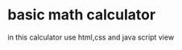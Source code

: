 # basic math calculator
in this calculator use html,css and java script
view <a href="https://keshav18khandelwal.github.io/calculat/" src="calculator" />
